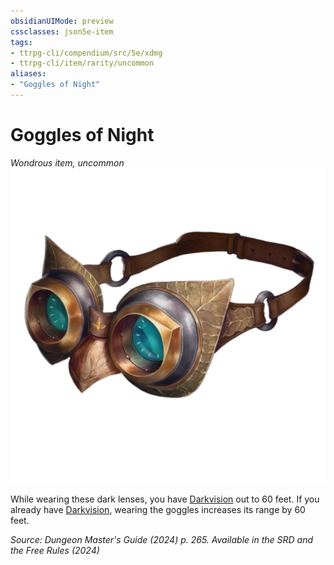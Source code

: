 ```yaml
---
obsidianUIMode: preview
cssclasses: json5e-item
tags:
- ttrpg-cli/compendium/src/5e/xdmg
- ttrpg-cli/item/rarity/uncommon
aliases: 
- "Goggles of Night"
---
```

# Goggles of Night
*Wondrous item, uncommon*  
![](Інструменти%20ДМ/CLI/items/img/goggles-of-night.webp#right)


While wearing these dark lenses, you have [Darkvision](Інструменти%20ДМ/CLI/rules/senses.md#Darkvision) out to 60 feet. If you already have [Darkvision](Інструменти%20ДМ/CLI/rules/senses.md#Darkvision), wearing the goggles increases its range by 60 feet.

*Source: Dungeon Master's Guide (2024) p. 265. Available in the <span title='Systems Reference Document (5.2)'>SRD</span> and the Free Rules (2024)*